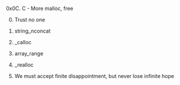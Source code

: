 0x0C. C - More malloc, free

0. Trust no one

1. string_nconcat

2. _calloc

3. array_range

4. _realloc

5. We must accept finite disappointment, but never lose infinite hope
